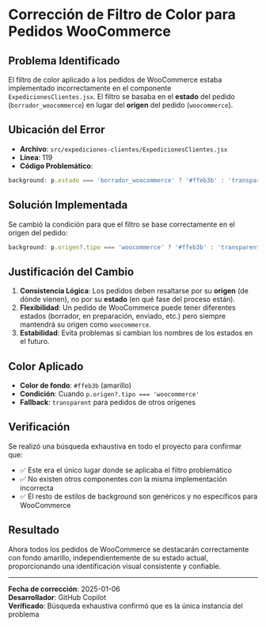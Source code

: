 # Corrección de Filtro de Color para Pedidos WooCommerce

## Problema Identificado
El filtro de color aplicado a los pedidos de WooCommerce estaba implementado incorrectamente en el componente `ExpedicionesClientes.jsx`. El filtro se basaba en el **estado** del pedido (`borrador_woocommerce`) en lugar del **origen** del pedido (`woocommerce`).

## Ubicación del Error
- **Archivo**: `src/expediciones-clientes/ExpedicionesClientes.jsx`
- **Línea**: 119
- **Código Problemático**:
```jsx
background: p.estado === 'borrador_woocommerce' ? '#ffeb3b' : 'transparent'
```

## Solución Implementada
Se cambió la condición para que el filtro se base correctamente en el origen del pedido:

```jsx
background: p.origen?.tipo === 'woocommerce' ? '#ffeb3b' : 'transparent'
```

## Justificación del Cambio
1. **Consistencia Lógica**: Los pedidos deben resaltarse por su **origen** (de dónde vienen), no por su **estado** (en qué fase del proceso están).
2. **Flexibilidad**: Un pedido de WooCommerce puede tener diferentes estados (borrador, en preparación, enviado, etc.) pero siempre mantendrá su origen como `woocommerce`.
3. **Estabilidad**: Evita problemas si cambian los nombres de los estados en el futuro.

## Color Aplicado
- **Color de fondo**: `#ffeb3b` (amarillo)
- **Condición**: Cuando `p.origen?.tipo === 'woocommerce'`
- **Fallback**: `transparent` para pedidos de otros orígenes

## Verificación
Se realizó una búsqueda exhaustiva en todo el proyecto para confirmar que:
- ✅ Este era el único lugar donde se aplicaba el filtro problemático
- ✅ No existen otros componentes con la misma implementación incorrecta
- ✅ El resto de estilos de background son genéricos y no específicos para WooCommerce

## Resultado
Ahora todos los pedidos de WooCommerce se destacarán correctamente con fondo amarillo, independientemente de su estado actual, proporcionando una identificación visual consistente y confiable.

---
**Fecha de corrección**: 2025-01-06  
**Desarrollador**: GitHub Copilot  
**Verificado**: Búsqueda exhaustiva confirmó que es la única instancia del problema
